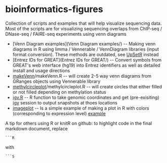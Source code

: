 bioinformatics-figures
======================

Collection of scripts and examples that will help visualize sequencing data. 
Most of the scripts are for visualizing sequencing overlaps from ChIP-seq / DNase-seq / FAIRE-seq experiments using venn diagrams

* [Venn Diagram examples](Venn Diagram examples/) -- Making venn diagrams in R using limma / Vennerable / VennDiagram libraries (input format conversion). These methods are outdated, see [UpSetR](https://github.com/hms-dbmi/UpSetR/) instead
* [Entrez IDs for GREAT](Entrez IDs for GREAT/) -- Convert symbols from GREAT's web interface (hg19) into Entrez identifiers as well as detailed install and usage directions
* [makeVenn](makeVenn/makeVenn.md)/makeVenn.R -- will create 2-5 way venn diagrams from GRanges objects using Vennerable library
* [methylcircleplot](methylcircleplot)/methylcircleplot.R -- will create circles that either filled or not filled depending on methylation status
* [igv.R](igv.R) -- R function to take genomic coordinates and get (pre-exisiting) [igv](http://www.broadinstitute.org/igv/) session to output snapshots at thoes locations 
* [imageplot](myImagePlot.R) -- Is a simple example of making a plot in R with colors (corresponding to expression level) [example](http://www.phaget4.org/R/image_matrix.html)

A tip for others using R or knitR on github: to highlight code in the final markdown document, replace 

    ```R

with

    ```S
    
